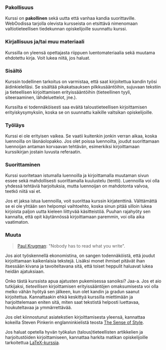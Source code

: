 ### Pakollisuus

Kurssi on **pakollinen** sekä uutta että vanhaa kandia suorittaville. WebOodissa tarjolla olevista kursseista on etsittävä nimenomaan valtiotieteellisen tiedekunnan opiskelijoille suunnattu kurssi.

### Kirjallisuus ja/tai muu materiaali

Kurssilla on yleensä opettajasta riippuen luentomateriaalia sekä muutama ehdotettu kirja. Voit lukea niitä, jos haluat. 

### Sisältö

Kurssin todellinen tarkoitus on varmistaa, että saat kirjoitettua kandin työsi äidinkielelläsi. Se sisältää pikakatsauksen pilkkusääntöihin, sujuvaan tekstiin ja tieteellisen kirjoittamisen erityissääntöihin (tieteellinen tyyli, siteeraaminen, lähdeluettelot, jne.).

Kurssilta ei todennäköisesti saa eväitä taloustieteellisen kirjoittamisen erityiskysymyksiin, koska se on suunnattu kaikille valtsikan opiskelijoille.

### Työläys

Kurssi ei ole erityisen vaikea. Se vaatii kuitenkin jonkin verran aikaa, koska luennoilla on läsnäolopakko. Jos olet poissa luennoilta, joudut suorittamaan luennoijan antaman korvaavan tehtävän, esimerkiksi kirjoittamaan kurssikirjan jostain luvusta referaatin.

### Suorittaminen

Kurssi suoritetaan istumalla luennoilla ja kirjoittamalla muutaman sivun essee sekä mahdollisesti suorittamalla kuulustelu (tentti). Luennoilla voi olla yhdessä tehtäviä harjoituksia, mutta luennoijan on mahdotonta valvoa, teetkö niitä vai et.

Jos et jaksa istua luennoilla, voit suorittaa kurssin kirjatenttinä. Välttämättä se ei ole yhtään sen helpompi vaihtoehto, koska sinun pitää silloin lukea kirjoista paljon uutta kieleen liittyvää käsitteistöä. Puuhan rajahyöty sen kannalta, että opit käytännössä kirjoittamaan paremmin, voi olla aika vaatimaton.

### Muuta

> [Paul Krugman](https://krugman.blogs.nytimes.com/2013/08/18/communicating-economics/ "Communicating Economics"): "Nobody has to read what you write". 

Jos aiot työskennellä ekonomistina, on sangen todennäköistä, että joudut kirjoittamaan kaikenlaisia tekstejä. Lisäksi monet ihmiset pitävät ihan itsessään kivana ja tavoiteltavana sitä, että toiset heppulit haluavat lukea heidän ajatuksiaan.

Onko tästä kurssista apua ajatusten pukemisessa sanoiksi? Jaa-a. Jos et aio tutkijaksi, *tieteellisen* kirjoittamisen erityissääntöjen omaksumisesta voi olla melko vähän hyötyä sen jälkeen, kun olet kandin ja gradun saanut kirjoitettua. Kannattaakin ehkä keskittyä kurssilla miettimään ja harjoittelemaan eniten sitä, miten saat tekstistä helposti luettavaa, houkuteltavaa ja ymmärrettävää. 

Jos olet kiinnostunut asiatekstien kirjoittamisesta yleensä, kannattaa kokeilla Steven Pinkerin englanninkielistä teosta [The Sense of Style](http://stevenpinker.com/publications/sense-style-thinking-persons-guide-writing-21st-century).

Jos haluat opetella hyvän työkalun (talous)tieteellisten artikkelien ja harjoitustöiden kirjoittamiseen, kannattaa harkita matikan opiskelijoille tarkoitettua [LaTeX-kurssia](https://wiki.helsinki.fi/display/opetussuunnitelma/MAT20004+Latex-kurssi).